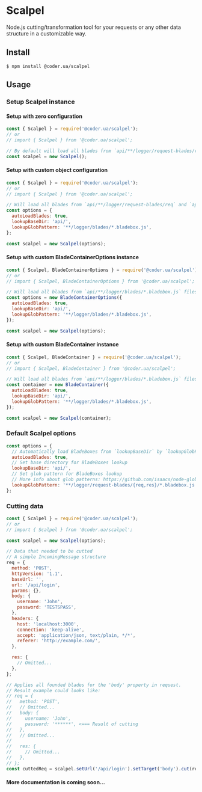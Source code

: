 # Scalpel

Node.js cutting/transformation tool for your requests or any other data structure in a customizable way.

## Install

```
$ npm install @coder.ua/scalpel
```

## Usage

### Setup Scalpel instance

#### Setup with zero configuration

```javascript
const { Scalpel } = require('@coder.ua/scalpel');
// or
// import { Scalpel } from '@coder.ua/scalpel';

// By default will load all blades from `api/**/logger/request-blades/req` and `api/**/logger/request-blades/res` directories
const scalpel = new Scalpel();
```

#### Setup with custom object configuration

```javascript
const { Scalpel } = require('@coder.ua/scalpel');
// or
// import { Scalpel } from '@coder.ua/scalpel';

// Will load all blades from `api/**/logger/request-blades/req` and `api/**/logger/request-blades/res` directories
const options = {
  autoLoadBlades: true,
  lookupBaseDir: 'api/',
  lookupGlobPattern: '**/logger/blades/*.bladebox.js',
};

const scalpel = new Scalpel(options);
```

#### Setup with custom BladeContainerOptions instance

```javascript
const { Scalpel, BladeContainerOptions } = require('@coder.ua/scalpel');
// or
// import { Scalpel, BladeContainerOptions } from '@coder.ua/scalpel';

// Will load all blades from `api/**/logger/blades/*.bladebox.js` files
const options = new BladeContainerOptions({
  autoLoadBlades: true,
  lookupBaseDir: 'api/',
  lookupGlobPattern: '**/logger/blades/*.bladebox.js',
});

const scalpel = new Scalpel(options);
```

#### Setup with custom BladeContainer instance

```javascript
const { Scalpel, BladeContainer } = require('@coder.ua/scalpel');
// or
// import { Scalpel, BladeContainer } from '@coder.ua/scalpel';

// Will load all blades from `api/**/logger/blades/*.bladebox.js` files
const container = new BladeContainer({
  autoLoadBlades: true,
  lookupBaseDir: 'api/',
  lookupGlobPattern: '**/logger/blades/*.bladebox.js',
});

const scalpel = new Scalpel(container);
```

### Default Scalpel options

```javascript
const options = {
  // Automatically load BladeBoxes from `lookupBaseDir` by `lookupGlobPattern`
  autoLoadBlades: true,
  // Set base directory for BladeBoxes lookup
  lookupBaseDir: 'api/',
  // Set glob pattern for BladeBoxes lookup
  // More info about glob patterns: https://github.com/isaacs/node-glob
  lookupGlobPattern: '**/logger/request-blades/{req,res}/*.bladebox.js',
};
```

### Cutting data

```javascript
const { Scalpel } = require('@coder.ua/scalpel');
// or
// import { Scalpel } from '@coder.ua/scalpel';

const scalpel = new Scalpel(options);

// Data that needed to be cutted
// A simple IncomingMessage structure
req = {
  method: 'POST',
  httpVersion: '1.1',
  baseUrl: '',
  url: '/api/login',
  params: {},
  body: {
    username: 'John',
    password: 'TESTSPASS',
  },
  headers: {
    host: 'localhost:3000',
    connection: 'keep-alive',
    accept: 'application/json, text/plain, */*',
    referer: 'http://example.com/',
  },

  res: {
    // Omitted...
  },
};

// Applies all founded blades for the 'body' property in request.
// Result example could looks like:
// req = {
//   method: 'POST',
//   // Omitted...
//   body: {
//     username: 'John',
//     password: '******', <=== Result of cutting
//   },
//   // Omitted...
//
//   res: {
//     // Omitted...
//   },
// };
const cuttedReq = scalpel.setUrl('/api/login').setTarget('body').cut(req);
```

#### More documentation is coming soon...
